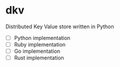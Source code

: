 # dkv
Distributed Key Value store written in Python

- [ ] Python implementation
- [ ] Ruby implementation
- [ ] Go implementation
- [ ] Rust implementation
